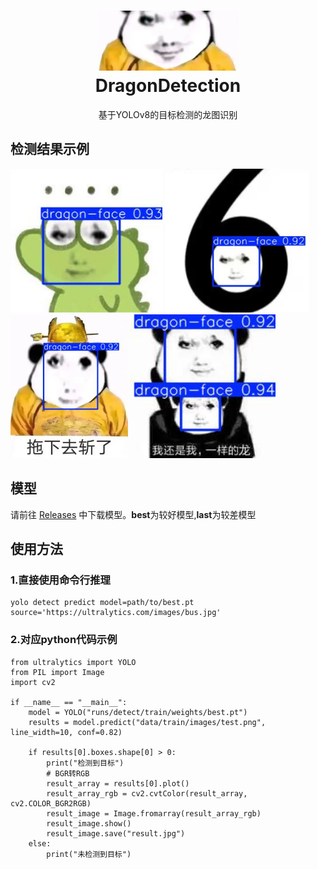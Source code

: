 <h1 align="center">
  <a>
    <img src="./1.png" alt="1" height="96px" >
  </a>
  <br>
  DragonDetection
</h1>  
  <p  align="center">基于YOLOv8的目标检测的龙图识别</p>


<h2 >
检测结果示例
</h2>  
<div>
  <img src="./result.jpg" height="230px"> 
  <img src="./result1.jpg" height="230px"> 
  <img src="./result2.jpg" height="230px"> 
  <img src="./result3.jpg" height="230px">
</div>

 

<h2>模型</h2>

请前往 [Releases](https://github.com/danel-phang/DragonDetection/releases) 中下载模型。**best**为较好模型,**last**为较差模型

<h2>使用方法</h2>

<h3>1.直接使用命令行推理</h3>

    yolo detect predict model=path/to/best.pt source='https://ultralytics.com/images/bus.jpg'

<h3>2.对应python代码示例</h3>

    from ultralytics import YOLO
    from PIL import Image
    import cv2
    
    if __name__ == "__main__":
        model = YOLO("runs/detect/train/weights/best.pt")
        results = model.predict("data/train/images/test.png", line_width=10, conf=0.82)
        
        if results[0].boxes.shape[0] > 0:
            print("检测到目标")
            # BGR转RGB
            result_array = results[0].plot()
            result_array_rgb = cv2.cvtColor(result_array, cv2.COLOR_BGR2RGB)
            result_image = Image.fromarray(result_array_rgb)
            result_image.show()
            result_image.save("result.jpg")
        else:
            print("未检测到目标")

